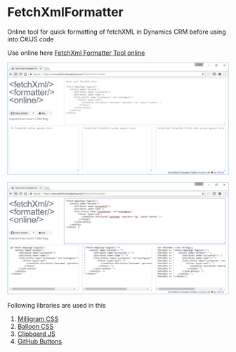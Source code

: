 # FetchXmlFormatter
Online tool for quick formatting of fetchXML in Dynamics CRM before using into C#/JS code

Use online here [FetchXml Formatter Tool online](https://www.ashishvishwakarma.com/FetchXmlFormatter/)

![](https://raw.githubusercontent.com/AshV/FetchXmlFormatter/master/Screenshots/ScreenShot1.PNG "Home Screen")

![](https://raw.githubusercontent.com/AshV/FetchXmlFormatter/master/Screenshots/ScreenShot2.PNG "Formatted XML")

Following libraries are used in this
1. [Milligram CSS](https://github.com/milligram/milligram)
2. [Balloon CSS](https://github.com/kazzkiq/balloon.css)
3. [Clipboard JS](https://github.com/zenorocha/clipboard.js/)
4. [GitHub Buttons](https://github.com/ntkme/github-buttons)
